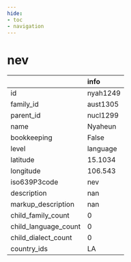 ```yaml
---
hide:
- toc
- navigation
---
```

# nev
|                      | info     |
|:---------------------|:---------|
| id                   | nyah1249 |
| family_id            | aust1305 |
| parent_id            | nucl1299 |
| name                 | Nyaheun  |
| bookkeeping          | False    |
| level                | language |
| latitude             | 15.1034  |
| longitude            | 106.543  |
| iso639P3code         | nev      |
| description          | nan      |
| markup_description   | nan      |
| child_family_count   | 0        |
| child_language_count | 0        |
| child_dialect_count  | 0        |
| country_ids          | LA       |